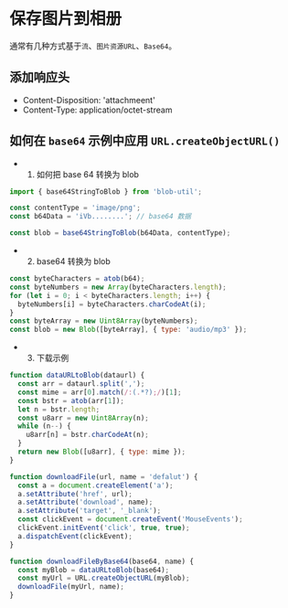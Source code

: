 # 保存图片到相册

通常有几种方式基于`流`、`图片资源URL`、`Base64`。

## 添加响应头

- Content-Disposition: 'attachmeent'
- Content-Type: application/octet-stream

## 如何在 `base64` 示例中应用 `URL.createObjectURL()`

- 1. 如何把 base 64 转换为 blob

```js
import { base64StringToBlob } from 'blob-util';

const contentType = 'image/png';
const b64Data = 'iVb........'; // base64 数据

const blob = base64StringToBlob(b64Data, contentType);
```

- 2.  base64 转换为 blob

```js
const byteCharacters = atob(b64);
const byteNumbers = new Array(byteCharacters.length);
for (let i = 0; i < byteCharacters.length; i++) {
  byteNumbers[i] = byteCharacters.charCodeAt(i);
}
const byteArray = new Uint8Array(byteNumbers);
const blob = new Blob([byteArray], { type: 'audio/mp3' });
```

- 3. 下载示例

```js
function dataURLtoBlob(dataurl) {
  const arr = dataurl.split(',');
  const mime = arr[0].match(/:(.*?);/)[1];
  const bstr = atob(arr[1]);
  let n = bstr.length;
  const u8arr = new Uint8Array(n);
  while (n--) {
    u8arr[n] = bstr.charCodeAt(n);
  }
  return new Blob([u8arr], { type: mime });
}

function downloadFile(url, name = 'defalut') {
  const a = document.createElement('a');
  a.setAttribute('href', url);
  a.setAttribute('download', name);
  a.setAttribute('target', '_blank');
  const clickEvent = document.createEvent('MouseEvents');
  clickEvent.initEvent('click', true, true);
  a.dispatchEvent(clickEvent);
}

function downloadFileByBase64(base64, name) {
  const myBlob = dataURLtoBlob(base64);
  const myUrl = URL.createObjectURL(myBlob);
  downloadFile(myUrl, name);
}
```
